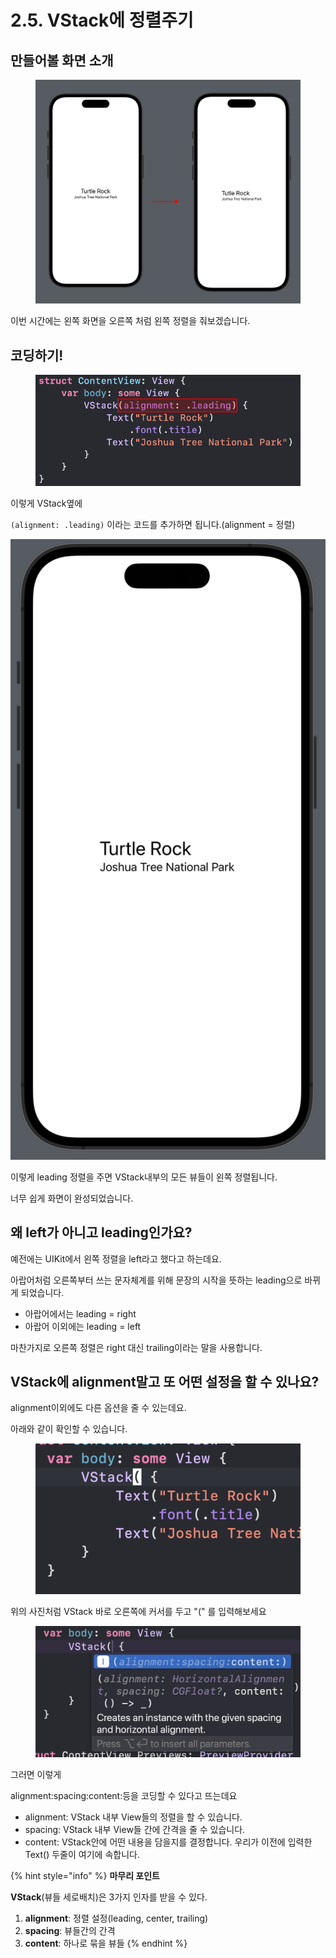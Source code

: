 # 2.5. VStack에 정렬주기

## 만들어볼 화면 소개

<figure><img src="../.gitbook/assets/Group 65.png" alt=""><figcaption></figcaption></figure>



이번 시간에는 왼쪽 화면을 오른쪽 처럼 왼쪽 정렬을 줘보겠습니다.



## 코딩하기!

<figure><img src="../.gitbook/assets/Group 66.png" alt=""><figcaption></figcaption></figure>

이렇게 VStack옆에

`(alignment: .leading)` 이라는 코드를 추가하면 됩니다.(alignment = 정렬)



![](<../.gitbook/assets/image (14).png>)

이렇게 leading 정렬을 주면 VStack내부의 모든 뷰들이 왼쪽 정렬됩니다.

너무 쉽게 화면이 완성되었습니다.



## 왜 left가 아니고 leading인가요?



예전에는 UIKit에서 왼쪽 정렬을 left라고 했다고 하는데요.

아랍어처럼 오른쪽부터 쓰는 문자체계를 위해 문장의 시작을 뜻하는 leading으로 바뀌게 되었습니다.



* 아랍어에서는 leading = right&#x20;
* 아랍어 이외에는 leading = left



마찬가지로 오른쪽 정렬은 right 대신 trailing이라는 말을 사용합니다.





## VStack에 alignment말고 또 어떤 설정을 할 수 있나요?

alignment이외에도 다른 옵션을 줄 수 있는데요.

아래와 같이 확인할 수 있습니다.



<figure><img src="../.gitbook/assets/image (13).png" alt=""><figcaption></figcaption></figure>

위의 사진처럼 VStack 바로 오른쪽에 커서를 두고 "(" 를 입력해보세요

<figure><img src="../.gitbook/assets/image (12).png" alt=""><figcaption></figcaption></figure>

그러면 이렇게&#x20;

alignment:spacing:content:등을 코딩할 수 있다고 뜨는데요



* alignment: VStack 내부 View들의 정렬을 할 수 있습니다.
* spacing: VStack 내부 View들 간에 간격을 줄 수 있습니다.&#x20;
* content: VStack안에 어떤 내용을 담을지를 결정합니다. 우리가 이전에 입력한 Text() 두줄이 여기에 속합니다.

{% hint style="info" %}
**마무리 포인트**

**VStack**(뷰들 세로배치)은 3가지 인자를 받을 수 있다.

1. **alignment**: 정렬 설정(leading, center, trailing)
2. **spacing**: 뷰들간의 간격
3. **content**: 하나로 묶을 뷰들
{% endhint %}
